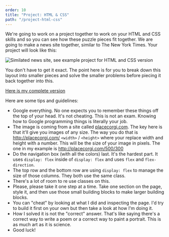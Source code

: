 ```yaml
---
order: 10
title: "Project: HTML & CSS"
path: "/project-html-css"
---
```


We're going to work on a project together to work on your HTML and CSS skills and so you can see how these puzzle pieces fit together. We are going to make a news site together, similar to The New York Times. Your project will look like this:

![Similated news site, see example project for HTML and CSS version](/images/html-css-project.png)

You don't have to get it exact. The point here is for you to break down this layout into smaller pieces and solve the smaller problems before piecing it back together into this.

[Here is my complete version](/news.html)

Here are some tips and guidelines:

* Google everything. No one expects you to remember these things off the top of your head. It's not cheating. This is not an exam. Knowing how to Google programming things is literally your job.
* The image is coming from a site called [placecorgi.com][pc]. The key here is that it'll give you images of any size. The way you do that is http://placecorgi.com/ `<width>` / `<height>` where your replace width and height with a number. This will be the size of your image in pixels. The one in my example is http://placecorgi.com/500/300
* Do the navigation box (with all the colors) last. It's the hardest part. It uses `display: flex` inside of `display: flex` and uses `flex` and `flex-direction`.
* The top row and the bottom row are using `display: flex` to manage the size of those columns. They both use the same class.
* There's a lot of room to re use classes on this.
* Please, please take it one step at a time. Take one section on the page, style it, and then use those small building blocks to make larger building blocks.
* You can "cheat" by looking at what I did and inspecting the page. I'd try to build it first on your own but then take a look at how I'm doing it.
* How I solved it is not the "correct" answer. That's like saying there's a correct way to write a poem or a correct way to paint a portrait. This is as much art as it is science.
* Good luck!

[pc]: http://placecorgi.com/
